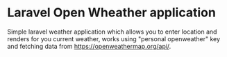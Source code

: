 # Laravel Open Wheather application
Simple laravel weather application which allows you to enter location and renders for you current weather, works using "personal openweather" key and fetching data from https://openweathermap.org/api/.